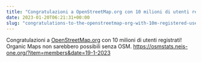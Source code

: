 ```yaml
---
title: "Congratulazioni a OpenStreetMap.org con 10 milioni di utenti registrati"
date: 2023-01-20T06:21:31+00:00
slug: "congratulations-to-the-openstreetmap-org-with-10m-registered-users"
---
```


Congratulazioni a [OpenStreetMap.org](http://OpenStreetMap.org/) con 10 milioni di utenti registrati! Organic Maps non sarebbero possibili senza OSM. <https://osmstats.neis-one.org/?item=members&date=19-1-2023>